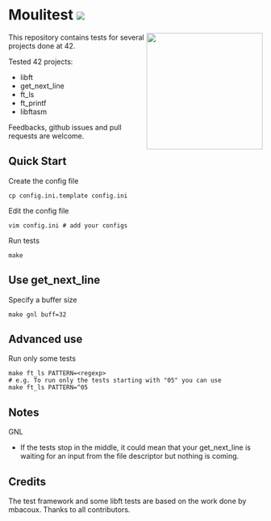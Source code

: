 # Moulitest <a href="https://travis-ci.org/yyang42/moulitest"><img src="https://travis-ci.org/yyang42/moulitest.svg" /></a>

<img align="right" height="230" src="http://i.imgur.com/3p0Xg7Z.png">

This repository contains tests for several projects done at 42.

Tested 42 projects:

* libft
* get_next_line
* ft_ls
* ft_printf
* libftasm

Feedbacks, github issues and pull requests are welcome.

## Quick Start
Create the config file

	cp config.ini.template config.ini

Edit the config file

	vim config.ini # add your configs

Run tests
	
	make

## Use get_next_line
Specify a buffer size

	make gnl buff=32

## Advanced use
Run only some tests

	make ft_ls PATTERN=<regexp>
	# e.g. To run only the tests starting with "05" you can use
	make ft_ls PATTERN=^05

Notes
---
GNL

* If the tests stop in the middle, it could mean that your get_next_line is waiting for an input from the file descriptor but nothing is coming.

Credits
---

The test framework and some libft tests are based on the work done by mbacoux.
Thanks to all contributors.
